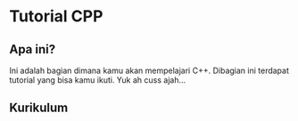 # Tutorial CPP
## Apa ini?
Ini adalah bagian dimana kamu akan mempelajari C++. Dibagian ini terdapat tutorial yang bisa kamu ikuti.
Yuk ah cuss ajah...

## Kurikulum
